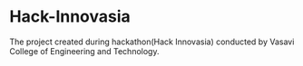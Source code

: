 # Hack-Innovasia
The project created during hackathon(Hack Innovasia) conducted by Vasavi College of Engineering and Technology.
